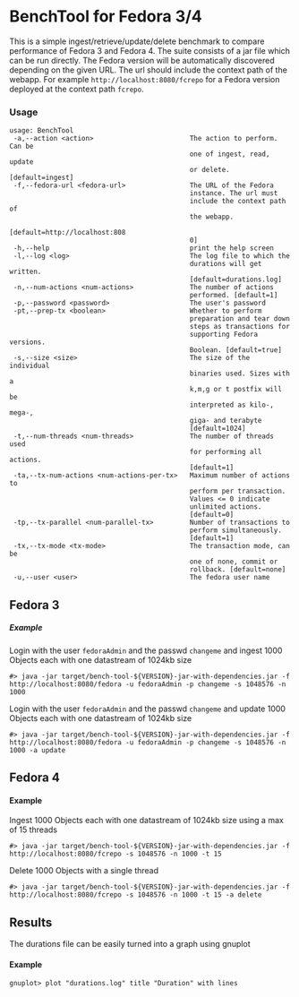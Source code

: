 BenchTool for Fedora 3/4
=======================================================================================
This is a simple ingest/retrieve/update/delete benchmark to compare performance of Fedora 3 and Fedora 4. 
The suite consists of a jar file which can be run directly. The Fedora version will be automatically discovered depending on the given URL.
The url should include the context path of the webapp. For example `http://localhost:8080/fcrepo` for a Fedora version deployed at the context path `fcrepo`. 


### Usage

```
usage: BenchTool
 -a,--action <action>                        The action to perform. Can be
                                             one of ingest, read, update
                                             or delete. [default=ingest]
 -f,--fedora-url <fedora-url>                The URL of the Fedora
                                             instance. The url must
                                             include the context path of
                                             the webapp.
                                             [default=http://localhost:808
                                             0]
 -h,--help                                   print the help screen
 -l,--log <log>                              The log file to which the
                                             durations will get written.
                                             [default=durations.log]
 -n,--num-actions <num-actions>              The number of actions
                                             performed. [default=1]
 -p,--password <password>                    The user's password
 -pt,--prep-tx <boolean>                     Whether to perform
                                             preparation and tear down
                                             steps as transactions for
                                             supporting Fedora versions.
                                             Boolean. [default=true]
 -s,--size <size>                            The size of the individual
                                             binaries used. Sizes with a
                                             k,m,g or t postfix will be
                                             interpreted as kilo-, mega-,
                                             giga- and terabyte
                                             [default=1024]
 -t,--num-threads <num-threads>              The number of threads used
                                             for performing all actions.
                                             [default=1]
 -ta,--tx-num-actions <num-actions-per-tx>   Maximum number of actions to
                                             perform per transaction.
                                             Values <= 0 indicate
                                             unlimited actions.
                                             [default=0]
 -tp,--tx-parallel <num-parallel-tx>         Number of transactions to
                                             perform simultaneously.
                                             [default=1]
 -tx,--tx-mode <tx-mode>                     The transaction mode, can be
                                             one of none, commit or
                                             rollback. [default=none]
 -u,--user <user>                            The fedora user name
```

Fedora 3
--------

##### Example
Login with the user `fedoraAdmin` and the passwd `changeme` and ingest 1000 Objects each with one datastream of 1024kb size 
```
#> java -jar target/bench-tool-${VERSION}-jar-with-dependencies.jar -f http://localhost:8080/fedora -u fedoraAdmin -p changeme -s 1048576 -n 1000 
```

Login with the user `fedoraAdmin` and the passwd `changeme` and update 1000 Objects each with one datastream of 1024kb size 

```
#> java -jar target/bench-tool-${VERSION}-jar-with-dependencies.jar -f http://localhost:8080/fedora -u fedoraAdmin -p changeme -s 1048576 -n 1000 -a update
```

Fedora 4
--------

#### Example
Ingest 1000 Objects each with one datastream of 1024kb size using a max of 15 threads 

```
#> java -jar target/bench-tool-${VERSION}-jar-with-dependencies.jar -f http://localhost:8080/fcrepo -s 1048576 -n 1000 -t 15 
```

Delete 1000 Objects with a single thread

```
#> java -jar target/bench-tool-${VERSION}-jar-with-dependencies.jar -f http://localhost:8080/fcrepo -s 1048576 -n 1000 -t 15 -a delete 
```

Results
-------
The durations file can be easily turned into a graph using gnuplot

#### Example
```
gnuplot> plot "durations.log" title "Duration" with lines
```
